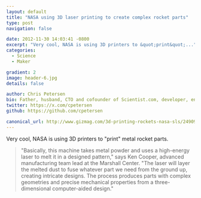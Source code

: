 ```yaml
---
layout: default
title: "NASA using 3D laser printing to create complex rocket parts"
type: post
navigation: false

date: 2012-11-30 14:03:41 -0800
excerpt: "Very cool, NASA is using 3D printers to &quot;print&quot;..."
categories:
  - Science
  - Maker

gradient: 2
image: header-6.jpg
details: false

author: Chris Petersen
bio: Father, husband, CTO and cofounder of Scientist.com, developer, entrepreneur and technologist.
twitter: https://x.com/cpetersen
github: https://github.com/cpetersen

canonical_url: http://www.gizmag.com/3d-printing-rockets-nasa-sls/24909/
---
```



Very cool, NASA is using 3D printers to "print" metal rocket parts.

 > "Basically, this machine takes metal powder and uses a high-energy laser to melt it in a designed pattern," says Ken Cooper, advanced manufacturing team lead at the Marshall Center. "The laser will layer the melted dust to fuse whatever part we need from the ground up, creating intricate designs. The process produces parts with complex geometries and precise mechanical properties from a three-dimensional computer-aided design."

